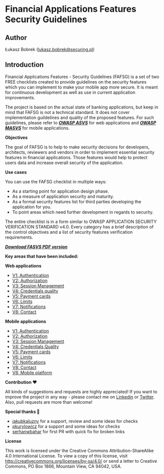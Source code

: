 # Financial Applications Features Security Guidelines

## Author

Łukasz Bobrek (lukasz.bobrek@securing.pl)

## Introduction

Financial Applications Features - Security Guidelines (FAFSG) is a set of two FREE checklists created to provide guidelines on the security features which you can implement to make your mobile app more secure. It is meant for continuous development as well as use in current application improvements.

The project is based on the actual state of banking applications, but keep in mind that FAFSG is not a technical standard. It does not cover implementation guildelines and quality of the proposed features. For such guidelines, please refer to [___OWASP ASVS___](https://github.com/OWASP/ASVS) for web applications and [___OWASP MASVS___](https://github.com/OWASP/owasp-masvs) for mobile applications. 

**Objectives**

The goal of FAFSG is to help to make security decisions for developers, architects, reviewers and vendors in order to implement essential security features in financial applications. Those features would help to protect users data and increase overall security of the application. 

**Use cases**

You can use the FAFSG checklist in multiple ways:
- As a starting point for application design phase.
- As a measure of application security and maturity.
- As a formal security features list for third parties developing the application for you.
- To point areas which need further development in regards to security.

The entire checklist is in a form similar to OWASP APPLICATION SECURITY VERIFICATION STANDARD v4.0.
Every category has a brief description of the control objectives and a list of security features verification requirements.

[___Download FASVS PDF version___](FAFSG_2021_ver1.pdf)

**Key areas that have been included:**

**Web applications**
* [V1: Authentication](Document-web/0x01-Authentication.md)
* [V2: Authorization](Document-web/0x02-Authorization.md)
* [V3: Session Management](Document-web/0x03-Session_management.md)
* [V4: Credentials quality](Document-web/0x04-Credentials-quality.md)
* [V5: Payment cards](Document-web/0x05-Payment-cards.md)
* [V6: Limits](Document-web/0x06-Limits.md)
* [V7: Notifications](Document-web/0x07-Notifications.md)
* [V8: Contact](Document-web/0x08-Contact.md)

**Mobile applications**
* [V1: Authentication](Document-mobile/0x01-Authentication.md)
* [V2: Authorization](Document-mobile/0x02-Authorization.md)
* [V3: Session Management](Document-mobile/0x03-Session-management.md)
* [V4: Credentials Quality](Document-mobile/0x04-Credentials-quality.md)
* [V5: Payment cards](Document-mobile/0x05-Paymen-cards.md)
* [V6: Limits](Document-mobile/0x06-Limits.md)
* [V7: Notifications](Document-mobile/0x07-Notifications.md)
* [V8: Contact](Document-mobile/0x08-Contact.md)
* [V8: Mobile platform](Document-mobile/0x09-Mobile-platform.md)

**Contribution ❤️**

All kinds of suggestions and requests are highly appreciated! If you want to improve the project in any way - please contact me on [Linkedin](https://www.linkedin.com/in/lukaszbobrek/) or [Twitter](https://twitter.com/lukaszbobrek). Also, pull requests are more than welcome!

**Special thanks 👏**
* [jakubkaluzny](https://www.linkedin.com/in/jakubkaluzny/) for a support, review and some ideas for checks
* [pkurylowicz](https://www.linkedin.com/in/pkurylowicz/) for a support and some ideas for checks 
* [serhanwbahar](https://github.com/serhanwbahar) for first PR with quick fix for broken links


**License**

This work is licensed under the Creative Commons Attribution-ShareAlike 4.0 International License.  To view a copy of this license, visit http://creativecommons.org/licenses/by-sa/4.0/ or send a letter to Creative Commons, PO Box 1866, Mountain View, CA 94042, USA.
